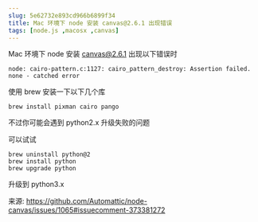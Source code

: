 ```yaml
---
slug: 5e62732e893cd966b6899f34
title: Mac 环境下 node 安装 canvas@2.6.1 出现错误
tags: [node.js ,macosx ,canvas]
---
```


Mac 环境下 node 安装 canvas@2.6.1 出现以下错误时

```
node: cairo-pattern.c:1127: cairo_pattern_destroy: Assertion failed. none - catched error
```

使用 brew 安装一下以下几个库

```
brew install pixman cairo pango
```

不过你可能会遇到 python2.x 升级失败的问题

可以试试

```
brew uninstall python@2
brew install python
brew upgrade python
```

升级到 python3.x

来源:
https://github.com/Automattic/node-canvas/issues/1065#issuecomment-373381272
